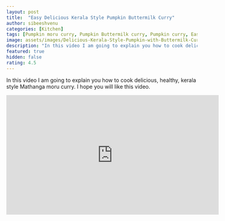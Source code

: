 ```yaml
---
layout: post
title:  "Easy Delicious Kerala Style Pumpkin Buttermilk Curry"
author: sibeeshvenu
categories: [Kitchen]
tags: [Pumpkin moru curry, Pumpkin Buttermilk curry, Pumpkin curry, Easy moru curry, Delicious moru curry, Kerala style curry, Kerala style recipe, Kerala style moru curry, Easy and Healthy Kerala recipe, Simple moru curry, Njan Oru Malayali, ഞാൻ ഒരു മലയാളി, Germaniyile Nalukal, Germany,Malayali in Germany, Indians in Germany, Keralite in Germany, Malayalees in Germany, Malayali in France, sibeeshpassion.com, sibeeshvenu.com, njan-oru-malayali.com]
image: assets/images/Delicious-Kerala-Style-Pumpkin-with-Buttermilk-Curry.webp
description: "In this video I am going to explain you how to cook delicious, healthy, kerala style Mathanga moru curry. I hope you will like this video."
featured: true
hidden: false
rating: 4.5
---
```


In this video I am going to explain you how to cook delicious, healthy, kerala style Mathanga moru curry. I hope you will like this video.

<iframe width="560" height="315" src="https://www.youtube.com/embed/cljmtvi8vXY" frameborder="0" allow="accelerometer; autoplay; encrypted-media; gyroscope; picture-in-picture" allowfullscreen></iframe>
